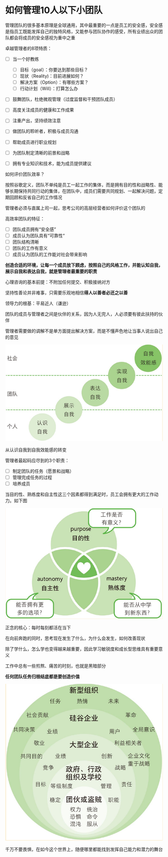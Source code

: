 # 如何管理10人以下小团队

管理团队的很多基本原理是全球通用，其中最重要的一点是员工的安全感，安全感是指员工既能发挥自己的独特风格，又能参与团队协作的感受，所有业绩出众的团队都会将成员的安全感视为重中之重

卓越管理者的8项特质：

- [ ] 当一个好教练
  - [ ] 目标（goal）：你要达到那些目标？
  - [ ] 现状（Reality)：目前进展如何？
  - [ ] 解决方案（Option）：有哪些方案？
  - [ ] 行动计划（Will）：打算怎么办
- [ ] 鼓舞团队，杜绝微观管理（过度监督和干预团队成员）
- [ ] 高度关注成员的健康和工作成果
- [ ] 注重产出，坚持绩效注意
- [ ] 做团队的聆听者，积极与成员沟通
- [ ] 帮助成员进行职业规划
- [ ] 为团队制定清晰的前景和战略
- [ ] 拥有专业知识和技术，能为成员提供建议



如何评价团队效率？

按照谷歌定义，团队不单纯是员工一起工作的集体，而是拥有目的性和战略性、能够长期保持共同行动的集体，在团队中，成员们需要共同规划、一起解决问题，定期回顾和反省自己的工作情况

管理者必须与直属上司一起，思考公司的高层经营者如何评价这个团队的

高效率团队的特征：

- [ ] 团队成员拥有“安全感”
- [ ] 成员认为团队具有“可靠性“
- [ ] 团队结构清晰
- [ ] 团队的工作有意义
- [ ] 成员认为团队的工作能对社会带来影响

**创造合适的环境，让每一个成员放下顾虑，按照自己的风格工作，并能认知自我，展示自我和表达自我，就是管理者最重要的职责**

心理咨询的基本前提：不附加任何提交、积极接纳对方

坚持性善论并非难事，只需要乐观地相信**得人以善者必还之以善**

领导力的根基：平易近人（谦逊）

团队的成员与管理者之间是伙伴的关系，因为人无完人，人必须要有彼此扶持的伙伴

管理者需要做的调解不是单方面提出解决方案，而是不懂声色地让当事人说出自己的意见

![](../images/posts/2020-04-04-如何管理10以下小团队.PNG)



从认识自我到自我效能感的转变

管理者最起码应尽到的3个职责：

- [ ] 制定团队的任务（愿景和战略）
- [ ] 管理完成任务的过程
- [ ] 培养成员

当目的性、熟练度和自主性这三个因素都得到满足时，员工会拥有更大的工作动力。如下图

![](../images/posts/2022-04-04-如何管理10人以下小团队.PNG)



正念的核心：每时每刻都活在当下

在向前奔跑的同时，思考现在发生了什么，为什么会发生，如何改善现状

除了学什么，怎么学也变得越来越重要，因此学习敏锐度和成长型思维具有重要意义

工作中总有一些煎熬、痛苦的时刻，也就是黑暗部分

**任何团队任务归根结底都是要创造价值**



![](../images/posts/2022-04-04-如何管理10人以下的小团队01.PNG)

千万不要畏惧，在如今这个世界上，随便哪里都能找到发挥自己能力和潜力的舞台

